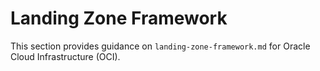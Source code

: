 # Landing Zone Framework

This section provides guidance on `landing-zone-framework.md` for Oracle Cloud Infrastructure (OCI).